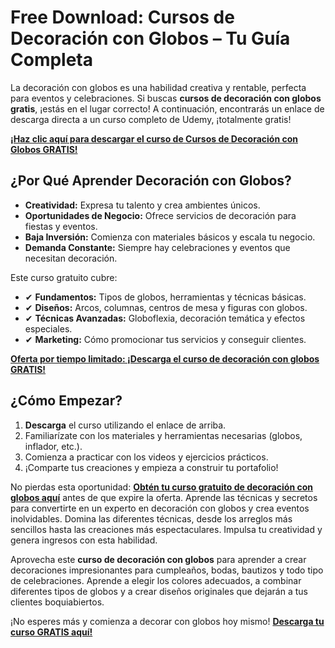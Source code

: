 # Free Download: Cursos de Decoración con Globos – Tu Guía Completa

La decoración con globos es una habilidad creativa y rentable, perfecta para eventos y celebraciones. Si buscas **cursos de decoración con globos gratis**, ¡estás en el lugar correcto! A continuación, encontrarás un enlace de descarga directa a un curso completo de Udemy, ¡totalmente gratis!

[**¡Haz clic aquí para descargar el curso de Cursos de Decoración con Globos GRATIS!**](https://udemywork.com/cursos-de-decoracion-con-globos)

## ¿Por Qué Aprender Decoración con Globos?

*   **Creatividad:** Expresa tu talento y crea ambientes únicos.
*   **Oportunidades de Negocio:** Ofrece servicios de decoración para fiestas y eventos.
*   **Baja Inversión:** Comienza con materiales básicos y escala tu negocio.
*   **Demanda Constante:** Siempre hay celebraciones y eventos que necesitan decoración.

Este curso gratuito cubre:

*   ✔ **Fundamentos:** Tipos de globos, herramientas y técnicas básicas.
*   ✔ **Diseños:** Arcos, columnas, centros de mesa y figuras con globos.
*   ✔ **Técnicas Avanzadas:** Globoflexia, decoración temática y efectos especiales.
*   ✔ **Marketing:** Cómo promocionar tus servicios y conseguir clientes.

[**Oferta por tiempo limitado: ¡Descarga el curso de decoración con globos GRATIS!**](https://udemywork.com/cursos-de-decoracion-con-globos)

## ¿Cómo Empezar?

1.  **Descarga** el curso utilizando el enlace de arriba.
2.  Familiarízate con los materiales y herramientas necesarias (globos, inflador, etc.).
3.  Comienza a practicar con los videos y ejercicios prácticos.
4.  ¡Comparte tus creaciones y empieza a construir tu portafolio!

No pierdas esta oportunidad: **[Obtén tu curso gratuito de decoración con globos aquí](https://udemywork.com/cursos-de-decoracion-con-globos)** antes de que expire la oferta. Aprende las técnicas y secretos para convertirte en un experto en decoración con globos y crea eventos inolvidables. Domina las diferentes técnicas, desde los arreglos más sencillos hasta las creaciones más espectaculares. Impulsa tu creatividad y genera ingresos con esta habilidad.

Aprovecha este **curso de decoración con globos** para aprender a crear decoraciones impresionantes para cumpleaños, bodas, bautizos y todo tipo de celebraciones. Aprende a elegir los colores adecuados, a combinar diferentes tipos de globos y a crear diseños originales que dejarán a tus clientes boquiabiertos.

¡No esperes más y comienza a decorar con globos hoy mismo! **[Descarga tu curso GRATIS aquí!](https://udemywork.com/cursos-de-decoracion-con-globos)**
